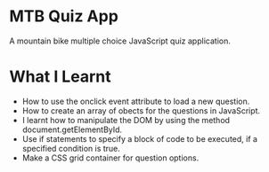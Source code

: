 # MTB Quiz App

A mountain bike multiple choice JavaScript quiz application.

# What I Learnt

* How to use the onclick event attribute to load a new question.
* How to create an array of obects for the questions in JavaScript.
* I learnt how to manipulate the DOM by using the method document.getElementById.
* Use if statements to specify a block of code to be executed, if a specified condition is true.
* Make a CSS grid container for question options.
